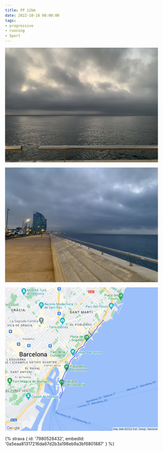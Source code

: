 ```yaml
---
title: FP 12km
date: 2022-10-18 00:00:00
tags:
- progressivo
- running
- Sport
---
```


![](images/IMG_0525.jpg)

![](images/IMG_0523.jpg)

![](images/20221018-activity-map.png)

{% strava { id: '7980528432', embedId: '0a5eaa81317216da67d2b3a198eb9a3bf6801887' } %}
